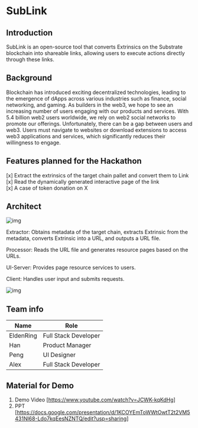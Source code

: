 # SubLink
## Introduction
SubLink is an open-source tool that converts Extrinsics on the Substrate blockchain into shareable links, allowing users to execute actions directly through these links.

## Background
Blockchain has introduced exciting decentralized technologies, leading to the emergence of dApps across various industries such as finance, social networking, and gaming. As builders in the web3, we hope to see an increasing number of users engaging with our products and services. With 5.4 billion web2 users worldwide, we rely on web2 social networks to promote our offerings. Unfortunately, there can be a gap between users and web3. Users must navigate to websites or download extensions to access web3 applications and services, which significantly reduces their willingness to engage.

## Features planned for the Hackathon
[x] Extract the extrinsics of the target chain pallet and convert them to Link<br>
[x] Read the dynamically generated interactive page of the link<br>
[x] A case of token donation on X

## Architect
![img](https://github.com/xyajn/polkadot-hackathon-2024/blob/main/singapore/24-SubLink/src/img/image.png)

Extractor: Obtains metadata of the target chain, extracts Extrinsic from the metadata, converts Extrinsic into a URL, and outputs a URL file.

Processor: Reads the URL file and generates resource pages based on the URLs.

UI-Server: Provides page resource services to users.

Client: Handles user input and submits requests.


![img](https://github.com/xyajn/polkadot-hackathon-2024/blob/main/singapore/24-SubLink/src/img/image2.png)

## Team info
| Name        | Role                   |
| ----------- | ---------------------- |
| EldenRing   | Full Stack Developer   |
| Han         | Product Manager        |
| Peng        | UI Designer            |
| Alex        | Full Stack Developer   |

## Material for Demo
1. Demo Video [https://www.youtube.com/watch?v=JCWK-kqKdHg]
2. PPT [https://docs.google.com/presentation/d/1KCOYEmToWWtOwtT2t2VM5431Nl68-Ldo7kqEesNZNTQ/edit?usp=sharing]
